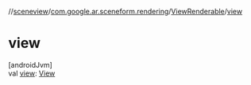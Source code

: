 //[sceneview](../../../index.md)/[com.google.ar.sceneform.rendering](../index.md)/[ViewRenderable](index.md)/[view](view.md)

# view

[androidJvm]\
val [view](view.md): [View](https://developer.android.com/reference/kotlin/android/view/View.html)
